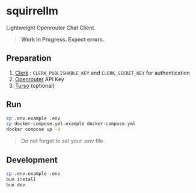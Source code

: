 # squirrellm

Lightweight Openrouter Chat Client. 

> **Work in Progress. Expect errors.**

## Preparation
1. [Clerk](https://clerk.com) : `CLERK_PUBLISHABLE_KEY` and `CLERK_SECRET_KEY` for authentication
2. [Openrouter](https://openrouter.ai) API Key
3. [Turso](https://turso.tech) (optional)

## Run
```bash
cp .env.example .env
cp docker-compose.yml.example docker-compose.yml
docker compose up -d
```
> Do not forget to set your .env file

## Development
```bash
cp .env.example .env
bun install
bun dev
```
